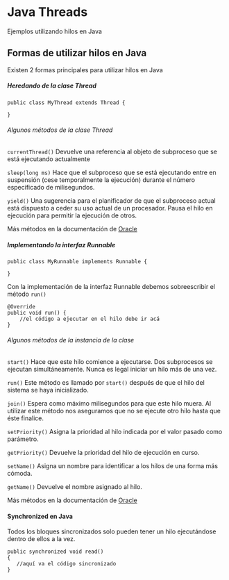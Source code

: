 # Java Threads
Ejemplos utilizando hilos en Java

## Formas de utilizar hilos en Java
Existen 2 formas principales para utilizar hilos en Java

##### Heredando de la clase Thread
``` 
public class MyThread extends Thread {

}
```
###### Algunos métodos de la clase Thread
 `currentThread()` Devuelve una referencia al objeto de subproceso que se está ejecutando actualmente 
 
 `sleep(long ms)` Hace que el subproceso que se está ejecutando entre en suspensión (cese temporalmente la ejecución) durante el número especificado de milisegundos.
 
 `yield()` Una sugerencia para el planificador de que el subproceso actual está dispuesto a ceder su uso actual de un procesador. Pausa el hilo en ejecución para permitir la ejecución de otros.
 
 Más métodos en la documentación de [Oracle](https://docs.oracle.com/javase/7/docs/api/java/lang/Thread.html)

##### Implementando la interfaz Runnable
``` 
public class MyRunnable implements Runnable {

}
```
Con la implementación de la interfaz Runnable debemos sobreescribir el método `run()`
```
@Override
public void run() {
	//el código a ejecutar en el hilo debe ir acá
}
```
###### Algunos métodos de la instancia de la clase 
`start()` Hace que este hilo comience a ejecutarse. Dos subprocesos se ejecutan simultáneamente. Nunca es legal iniciar un hilo más de una vez. 

`run()` Este método es llamado por `start()` después de que el hilo del sistema se haya inicializado.

`join()` Espera como máximo milisegundos para que este hilo muera. Al utilizar este método nos aseguramos que no se ejecute otro hilo hasta que éste finalice.

`setPriority()` Asigna la prioridad al hilo indicada por el valor pasado como parámetro.

`getPriority()` Devuelve la prioridad del hilo de ejecución en curso.

`setName()` Asigna un nombre para identificar a los hilos de una forma más cómoda.

`getName()` Devuelve el nombre asignado al hilo.

 Más métodos en la documentación de [Oracle](https://docs.oracle.com/javase/7/docs/api/java/lang/Thread.html)
 
 #### Synchronized en Java
 Todos los bloques sincronizados solo pueden tener un hilo ejecutándose dentro de ellos a la vez.
```
public synchronized void read()
{
   //aquí va el código sincronizado        
}
```
